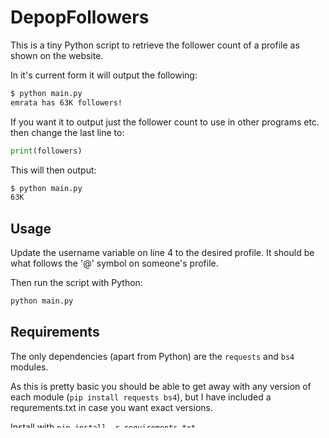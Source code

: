 # DepopFollowers

This is a tiny Python script to retrieve the follower count of a profile as shown on the website.

In it's current form it will output the following:

``` bash
$ python main.py
emrata has 63K followers!
```

If you want it to output just the follower count to use in other programs etc. then change the last line to:

``` python
print(followers)
```

This will then output:

``` bash
$ python main.py
63K
```

## Usage

Update the username variable on line 4 to the desired profile.
It should be what follows the '@' symbol on someone's profile.

Then run the script with Python:

``` bash
python main.py
```

## Requirements

The only dependencies (apart from Python) are the `requests` and `bs4` modules.

As this is pretty basic you should be able to get away with any version of each module (`pip install requests bs4`), but I have included a requrements.txt in case you want exact versions.

Install with `pip install -r requirements.txt`.
